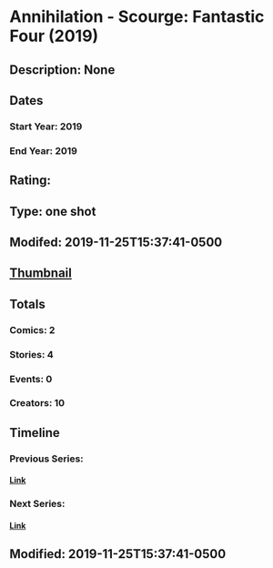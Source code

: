 # Annihilation - Scourge: Fantastic Four (2019)
## Description: None
## Dates
### Start Year: 2019
### End Year: 2019
## Rating: 
## Type: one shot
## Modifed: 2019-11-25T15:37:41-0500
## [Thumbnail](http://i.annihil.us/u/prod/marvel/i/mg/b/40/image_not_available.jpg)
## Totals
### Comics: 2
### Stories: 4
### Events: 0
### Creators: 10
## Timeline
### Previous Series: 
#### [Link]()
### Next Series: 
#### [Link]()
## Modified: 2019-11-25T15:37:41-0500